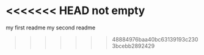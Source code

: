 <<<<<<< HEAD
not empty
=======
my first readme
my second readme
>>>>>>> 48884976baa40bc63139193c2303bcebb2892429
